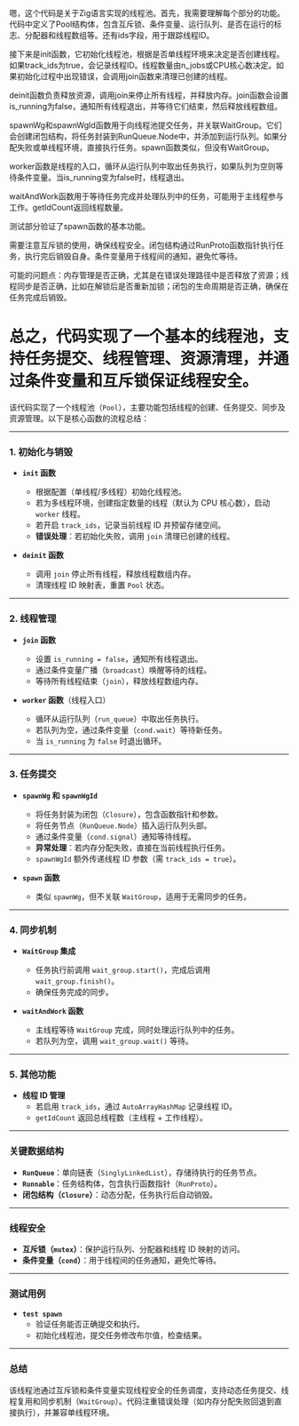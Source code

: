 嗯，这个代码是关于Zig语言实现的线程池。首先，我需要理解每个部分的功能。代码中定义了Pool结构体，包含互斥锁、条件变量、运行队列、是否在运行的标志、分配器和线程数组等。还有ids字段，用于跟踪线程ID。

接下来是init函数，它初始化线程池，根据是否单线程环境来决定是否创建线程。如果track_ids为true，会记录线程ID。线程数量由n_jobs或CPU核心数决定。如果初始化过程中出现错误，会调用join函数来清理已创建的线程。

deinit函数负责释放资源，调用join来停止所有线程，并释放内存。join函数会设置is_running为false，通知所有线程退出，并等待它们结束，然后释放线程数组。

spawnWg和spawnWgId函数用于向线程池提交任务，并关联WaitGroup。它们会创建闭包结构，将任务封装到RunQueue.Node中，并添加到运行队列。如果分配失败或单线程环境，直接执行任务。spawn函数类似，但没有WaitGroup。

worker函数是线程的入口，循环从运行队列中取出任务执行，如果队列为空则等待条件变量。当is_running变为false时，线程退出。

waitAndWork函数用于等待任务完成并处理队列中的任务，可能用于主线程参与工作。getIdCount返回线程数量。

测试部分验证了spawn函数的基本功能。

需要注意互斥锁的使用，确保线程安全。闭包结构通过RunProto函数指针执行任务，执行完后销毁自身。条件变量用于线程间的通知，避免忙等待。

可能的问题点：内存管理是否正确，尤其是在错误处理路径中是否释放了资源；线程同步是否正确，比如在解锁后是否重新加锁；闭包的生命周期是否正确，确保在任务完成后销毁。

总之，代码实现了一个基本的线程池，支持任务提交、线程管理、资源清理，并通过条件变量和互斥锁保证线程安全。
================================================
该代码实现了一个线程池（`Pool`），主要功能包括线程的创建、任务提交、同步及资源管理。以下是核心函数的流程总结：

---

### **1. 初始化与销毁**
- **`init` 函数**  
  - 根据配置（单线程/多线程）初始化线程池。
  - 若为多线程环境，创建指定数量的线程（默认为 CPU 核心数），启动 `worker` 线程。
  - 若开启 `track_ids`，记录当前线程 ID 并预留存储空间。
  - **错误处理**：若初始化失败，调用 `join` 清理已创建的线程。

- **`deinit` 函数**  
  - 调用 `join` 停止所有线程，释放线程数组内存。
  - 清理线程 ID 映射表，重置 `Pool` 状态。

---

### **2. 线程管理**
- **`join` 函数**  
  - 设置 `is_running = false`，通知所有线程退出。
  - 通过条件变量广播（`broadcast`）唤醒等待的线程。
  - 等待所有线程结束（`join`），释放线程数组内存。

- **`worker` 函数**（线程入口）  
  - 循环从运行队列（`run_queue`）中取出任务执行。
  - 若队列为空，通过条件变量（`cond.wait`）等待新任务。
  - 当 `is_running` 为 `false` 时退出循环。

---

### **3. 任务提交**
- **`spawnWg` 和 `spawnWgId`**  
  - 将任务封装为闭包（`Closure`），包含函数指针和参数。
  - 将任务节点（`RunQueue.Node`）插入运行队列头部。
  - 通过条件变量（`cond.signal`）通知等待线程。
  - **异常处理**：若内存分配失败，直接在当前线程执行任务。
  - `spawnWgId` 额外传递线程 ID 参数（需 `track_ids = true`）。

- **`spawn` 函数**  
  - 类似 `spawnWg`，但不关联 `WaitGroup`，适用于无需同步的任务。

---

### **4. 同步机制**
- **`WaitGroup` 集成**  
  - 任务执行前调用 `wait_group.start()`，完成后调用 `wait_group.finish()`。
  - 确保任务完成的同步。

- **`waitAndWork` 函数**  
  - 主线程等待 `WaitGroup` 完成，同时处理运行队列中的任务。
  - 若队列为空，调用 `wait_group.wait()` 等待。

---

### **5. 其他功能**
- **线程 ID 管理**  
  - 若启用 `track_ids`，通过 `AutoArrayHashMap` 记录线程 ID。
  - `getIdCount` 返回总线程数（主线程 + 工作线程）。

---

### **关键数据结构**
- **`RunQueue`**：单向链表（`SinglyLinkedList`），存储待执行的任务节点。
- **`Runnable`**：任务结构体，包含执行函数指针（`RunProto`）。
- **闭包结构（`Closure`）**：动态分配，任务执行后自动销毁。

---

### **线程安全**
- **互斥锁（`mutex`）**：保护运行队列、分配器和线程 ID 映射的访问。
- **条件变量（`cond`）**：用于线程间的任务通知，避免忙等待。

---

### **测试用例**
- **`test spawn`**  
  - 验证任务能否正确提交和执行。
  - 初始化线程池，提交任务修改布尔值，检查结果。

---

### **总结**
该线程池通过互斥锁和条件变量实现线程安全的任务调度，支持动态任务提交、线程复用和同步机制（`WaitGroup`）。代码注重错误处理（如内存分配失败回退到直接执行），并兼容单线程环境。
